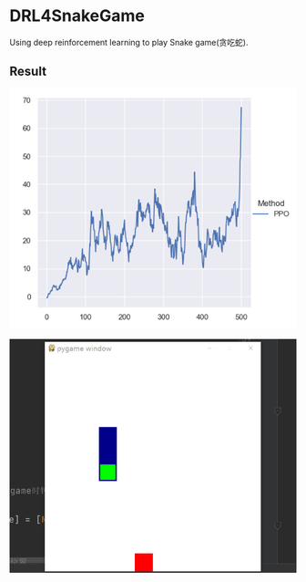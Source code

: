 # DRL4SnakeGame

 Using deep reinforcement learning to play Snake game(贪吃蛇).

## Result

![Figure_1](Figure_1.png)

![result](result.gif)

